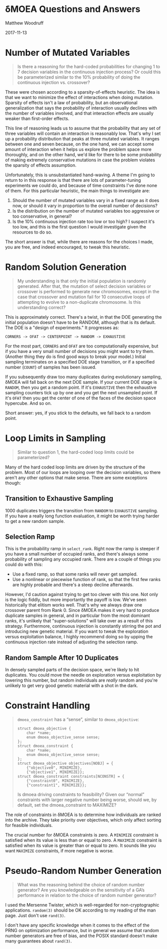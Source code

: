 # δMOEA Questions and Answers

Matthew Woodruff

2017-11-13

# Number of Mutated Variables

> Is there a reasoning for the hard-coded probabilities
> for changing 1 to 7 decision variables in the continuous
> injection process? Or could this be parameterized similar
> to the 10% probability of doing the continuous injection
> vs. crossover?

These were chosen according to a sparsity-of-effects
heuristic.  The idea is that we want to minimize the
effect of interactions when doing mutation.  Sparsity of
effects isn't a law of probability, but an observational
generalization that says the probability of interaction
usually declines with the number of variables involved,
and that interaction effects are usually weaker than
first-order effects.

This line of reasoning leads us to assume that the
probability that any set of three variables will contain
an interaction is reasonably low.  That's why I set up
a probability distribution that peaks at three mutated
variables.  It ranges between one and seven because, on the
one hand, we can accept some amount of interaction when it
helps us explore the problem space more thoroughly, and on
the other hand, we'd like for there to be some probability
of making extremely conservative mutations in case the
problem violates the sparsity of effects assumption.

Unfortunately, this is unsubstantiated hand-waving.
A theme I'm going to return to in this response is
that there are lots of parameter-tuning experiments we
could do, and because of time constraints I've done none
of them.  For this particular heuristic, the main things
to investigate are:

1. Should the number of mutated variables vary in a fixed
range as it does now, or should it vary in proportion to
the overall number of decisions?
2. Is the distribution on the number of mutated variables
too aggressive or too conservative, in general?
3. Is the 10% continuous injection rate too low or
too high?  I suspect it's too low, and this is the first
question I would investigate given the resources to do so.

The short answer is that, while there are reasons for
the choices I made, you are free, and indeed encouraged,
to tweak this heuristic.

# Random Solution Generation

> My understanding is that only the initial population is
> randomly generated. After that, the mutation of select
> decision variables or crossover is performed to generate
> new chromosomes, except in the case that crossover and
> mutation fail for 10 consecutive loops of attempting to
> evolve to a non-duplicate chromosome. Is this understanding
> correct?

This is approximately correct.  There's a twist, in that
the DOE generating the initial population doesn't have
to be RANDOM, although that is its default.  The DOE is a
"design of experiments."  It progresses as:

`CORNERS -> OFAT -> CENTERPOINT -> RANDOM -> EXHAUSTIVE`

For the most part, `CORNERS` and `OFAT` are too
computationally expensive, but if you have a very
small number of decisions you might want to try them.
(Another thing they do is find good ways to break your
model.)  Initial sampling terminates on a specified DOE
stage transition, or if a specified number (`COUNT`)
of samples has been issued.

If you subsequently draw too many duplicates during
evolutionary sampling, δMOEA will fall back on the next
DOE sample.  If your current DOE stage is `RANDOM`, then
you get a random point.  If it's `EXHAUSTIVE` then the
exhaustive sampling counters tick up by one and you get
the next unsampled point.  If it's `OFAT` then you get the
center of one of the faces of the decision space hypercube.
And so on.

Short answer: yes, if you stick to the defaults, we fall
back to a random point.

# Loop Limits in Sampling

> Similar to question 1, the hard-coded loop limits could
> be parameterized?

Many of the hard coded loop limits are driven by the
structure of the problem.  Most of our loops are looping
over the decision variables, so there aren't any other
options that make sense.  There are some exceptions though:

## Transition to Exhaustive Sampling

1000 duplicates triggers the transition from `RANDOM` to
`EXHAUSTIVE` sampling.  If you have a really long function
evaluation, it might be worth trying harder to get a new
random sample.

## Selection Ramp

This is the probability ramp in `select_rank`.  Right now
the ramp is steeper if you have a small number of occupied
ranks, and there's always some probability of sampling any
occupied rank.  There are a couple of things you could do
with this:

* Use a fixed ramp, so that some ranks will never
get sampled.
* Use a nonlinear or piecewise function of rank,
so that the first few ranks are highly probable and
there's a steep decline afterwards.

However, I'd caution against trying to get too clever
with this one.  Not only is the logic fiddly, but more
importantly the payoff is low.  We've seen historically
that elitism works well.  That's why we always draw one
crossover parent from Rank 0.  Since δMOEA makes it very
hard to produce duplicate samples in general, and in
particular from the most dominant ranks, it's unlikely
that "super-solutions" will take over as a result of
this strategy.  Furthermore, continuous injection is
constantly stirring the pot and introducing new genetic
material.  If you want to tweak the exploration versus
exploitation balance, I highly recommend doing so by upping
the continuous injection rate instead of adjusting the
selection ramp.

## Random Sample After 10 Duplicates

In densely sampled parts of the decision space, we're
likely to hit duplicates.  You could move the needle on
exploration versus exploitation by lowering this number,
but random individuals are *really* random and you're
unlikely to get very good genetic material with a shot in
the dark.

# Constraint Handling

> `dmoea_constraint` has a “sense”, similar to `dmoea_objective`:
>
> ```
> struct dmoea_objective {
>     char *name;
>     enum dmoea_objective_sense sense;
> };
> struct dmoea_constraint {
>     char *name;
>     enum dmoea_objective_sense sense;
> };
> struct dmoea_objective objectives[NOBJ] = {
>     {"objective0", MINIMIZE},
>     {"objective1", MINIMIZE}};
> struct dmoea_constraint constraints[NCONSTR] = {
>     {"constraint0", MINIMIZE},
>     {"constraint1", MINIMIZE}};
>
> ```
>
> Is dmoea driving constraints to feasibility? Given our
> “normal” constraints with larger negative number being
> worse, should we, by default, set the dmoea_constraint
> to MAXIMIZE?

The role of constraints in δMOEA is to determine how
individuals are ranked into the archive.  They take priority
over objectives, which only affect sorting for feasible
individuals.

The crucial number for δMOEA constraints is zero.
A `MINIMIZE` constraint is satisfied when its value is
less than or equal to zero.  A `MAXIMIZE` constraint is
satisfied when its value is greater than or equal to zero.
It sounds like you want `MAXIMIZE` constraints, if more
negative is worse.

# Pseudo-Random Number Generation

> What was the reasoning behind the choice of random number
> generator? Are you knowledgeable on the sensitivity of
> a GA’s performance in relation to the choice of random
> number generator?

I used the Mersenne Twister, which is well-regarded for
non-cryptographic applications.  `random(3)` should be OK
according to my reading of the man page.  Just don't use
`rand(3)`.

I don't have any specific knowledge when it comes to
the effect of the PRNG on optimization performance, but
in general we assume that random number generators are
free of bias, and the POSIX standard doesn't make many
guarantees about `rand(3)`.

